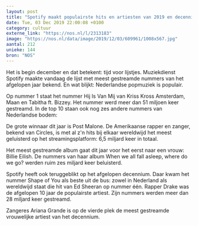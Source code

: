 ```yaml
---
layout: post
title: "Spotify maakt populairste hits en artiesten van 2019 en decennium bekend"
date: Tue, 03 Dec 2019 22:00:08 +0100
category: cultuur
externe_link: "https://nos.nl/l/2313183"
image: "https://nos.nl/data/image/2019/12/03/609961/1008x567.jpg"
aantal: 212
unieke: 144
bron: "NOS"
---
```


<p>Het is begin december en dat betekent: tijd voor lijstjes. Muziekdienst Spotify maakte vandaag de lijst met meest gestreamde nummers van het afgelopen jaar bekend. En wat blijkt: Nederlandse popmuziek is populair.</p>
<p>Op nummer 1 staat het nummer Hij Is Van Mij van Kriss Kross Amsterdam, Maan en Tabitha ft. Bizzey. Het nummer werd meer dan 51 miljoen keer gestreamd. In de top 10 staan ook nog zes andere nummers van Nederlandse bodem:</p>
<p>De grote winnaar dit jaar is Post Malone. De Amerikaanse rapper en zanger, bekend van Circles, is met al z'n hits bij elkaar wereldwijd het meest geluisterd op het streamingsplatform: 6,5 miljard keer in totaal.</p>
<p>Het meest gestreamde album gaat dit jaar voor het eerst naar een vrouw: Billie Eilish. De nummers van haar album When we all fall asleep, where do we go? werden ruim zes miljard keer beluisterd.</p>
<p>Spotify heeft ook teruggeblikt op het afgelopen decennium. Daar kwam het nummer Shape of You als beste uit de bus: zowel in Nederland als wereldwijd staat die hit van Ed Sheeran op nummer één. Rapper Drake was de afgelopen 10 jaar de populairste artiest. Zijn nummers werden meer dan 28 miljard keer gestreamd.</p>
<p>Zangeres Ariana Grande is op de vierde plek de meest gestreamde vrouwelijke artiest van het decennium.</p>
